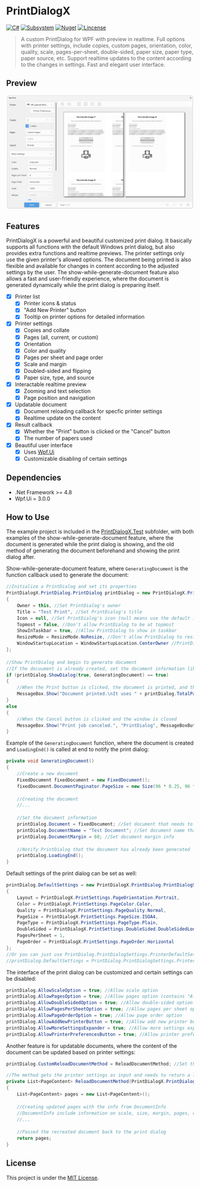 # PrintDialogX

[![C#](https://img.shields.io/badge/C%23-100%25-blue.svg?style=flat-square)](https://docs.microsoft.com/en-us/dotnet/csharp/)
[![Subsystem](https://img.shields.io/badge/Platform-WPF-green.svg?style=flat-square)](https://docs.microsoft.com/en-us/visualstudio/designers/getting-started-with-wpf)
[![Nuget](https://img.shields.io/badge/Nuget-v2.0.2-blue.svg?style=flat-square)](https://www.nuget.org/packages/PrintDialogX/2.0.2)
[![Lincense](https://img.shields.io/badge/Lincense-MIT-orange.svg?style=flat-square)](https://github.com/Fei-Sheng-Wu/PrintDialogX/blob/2.0.2/README.md)

> A custom PrintDialog for WPF with preview in realtime. Full options with printer settings, include copies, custom pages, orientation, color, quality, scale, pages-per-sheet, double-sided, paper size, paper type, paper source, etc. Support realtime updates to the content according to the changes in settings. Fast and elegant user interface.

## Preview

![Screenshot](https://github.com/Fei-Sheng-Wu/PrintDialogX/blob/8c1c32120c5ba5ec3e6547d825c56a5b27fb5ee2/Screenshot.png)

## Features

PrintDialogX is a powerful and beautiful customized print dialog. It basically supports all functions with the default Windows print dialog, but also provides extra functions and realtime previews. The printer settings only use the given printer's allowed options. The document being printed is also flexible and available for changes in content according to the adjusted settings by the user. The show-while-generate-document feature also allows a fast and user-friendly experience, where the document is generated dynamically while the print dialog is preparing itself.

- [X] Printer list
  - [X] Printer icons & status
  - [X] "Add New Printer" button
  - [X] Tooltip on printer options for detailed information
- [X] Printer settings
  - [X] Copies and collate
  - [X] Pages (all, current, or custom)
  - [X] Orientation
  - [X] Color and quality
  - [X] Pages per sheet and page order
  - [X] Scale and margin
  - [X] Doubled-sided and flipping
  - [X] Paper size, type, and source
- [X] Interactable realtime preview
  - [X] Zooming and text selection
  - [X] Page position and navigation
- [X] Updatable document
  - [X] Document reloading callback for specfic printer settings
  - [X] Realtime update on the content
- [X] Result callback
  - [X] Whether the "Print" button is clicked or the "Cancel" button
  - [X] The number of papers used
- [X] Beautiful user interface
  - [X] Uses [Wpf.Ui](https://wpfui.lepo.co/index.html)
  - [X] Customizable disabling of certain settings

## Dependencies

- .Net Framework >= 4.8
- Wpf.Ui = 3.0.0

## How to Use

The example project is included in the [PrintDialogX.Test](https://github.com/Fei-Sheng-Wu/PrintDialogX/tree/2.0.2/PrintDialogX.Test) subfolder, with both examples of the show-while-generate-document feature, where the document is generated while the print dialog is showing, and the old method of generating the document beforehand and showing the print dialog after.

Show-while-generate-document feature, where `GeneratingDocument` is the function callback used to generate the document:

```c#
//Initialize a PrintDialog and set its properties
PrintDialogX.PrintDialog.PrintDialog printDialog = new PrintDialogX.PrintDialog.PrintDialog()
{
    Owner = this, //Set PrintDialog's owner
    Title = "Test Print", //Set PrintDialog's title
    Icon = null, //Set PrintDialog's icon (null means use the default icon)
    Topmost = false, //Don't allow PrintDialog to be at topmost
    ShowInTaskbar = true, //Allow PrintDialog to show in taskbar
    ResizeMode = ResizeMode.NoResize, //Don't allow PrintDialog to resize
    WindowStartupLocation = WindowStartupLocation.CenterOwner //PrintDialog's startup location is the center of the owner
};

//Show PrintDialog and begin to generate document
//If the docuument is already created, set the document information like Document and DocumentName, then use ShowDialog(false), this will not use the show-while-generate-document feature
if (printDialog.ShowDialog(true, GeneratingDocument) == true)
{
    //When the Print button is clicked, the document is printed, and the window is closed
    MessageBox.Show("Document printed.\nIt uses " + printDialog.TotalPapers + " sheet(s) of paper.", "PrintDialog", MessageBoxButton.OK, MessageBoxImage.Information, MessageBoxResult.OK);
}
else
{
    //When the Cancel button is clicked and the window is closed
    MessageBox.Show("Print job canceled.", "PrintDialog", MessageBoxButton.OK, MessageBoxImage.Information, MessageBoxResult.OK);
}
```

Example of the `GeneratingDocument` function, where the document is created and `LoadingEnd()` is called at end to notify the print dialog:

```c#
private void GeneratingDocument()
{
    //Create a new document
    FixedDocument fixedDocument = new FixedDocument();
    fixedDocument.DocumentPaginator.PageSize = new Size(96 * 8.25, 96 * 11.75);

    //Creating the document
    //...

    //Set the document information
    printDialog.Document = fixedDocument; //Set document that needs to be printed
    printDialog.DocumentName = "Test Document"; //Set document name that will be displayed
    printDialog.DocumentMargin = 60; //Set document margin info

    //Notify PrintDialog that the document has already been generated
    printDialog.LoadingEnd();
}
```

Default settings of the print dialog can be set as well:

```c#
printDialog.DefaultSettings = new PrintDialogX.PrintDialog.PrintDialogSettings() //Set default settings
{
    Layout = PrintDialogX.PrintSettings.PageOrientation.Portrait,
    Color = PrintDialogX.PrintSettings.PageColor.Color,
    Quality = PrintDialogX.PrintSettings.PageQuality.Normal,
    PageSize = PrintDialogX.PrintSettings.PageSize.ISOA4,
    PageType = PrintDialogX.PrintSettings.PageType.Plain,
    DoubleSided = PrintDialogX.PrintSettings.DoubleSided.DoubleSidedLongEdge,
    PagesPerSheet = 1,
    PageOrder = PrintDialogX.PrintSettings.PageOrder.Horizontal
};
//Or you can just use PrintDialog.PrintDialogSettings.PrinterDefaultSettings() to get a PrintDialogSettings that uses the printer's default settings
//printDialog.DefaultSettings = PrintDialog.PrintDialogSettings.PrinterDefaultSettings()
```

The interface of the print dialog can be customized and certain settings can be disabled:

```c#
printDialog.AllowScaleOption = true; //Allow scale option
printDialog.AllowPagesOption = true; //Allow pages option (contains "All Pages", "Current Page", and "Custom Pages")
printDialog.AllowDoubleSidedOption = true; //Allow double-sided option
printDialog.AllowPagesPerSheetOption = true; //Allow pages per sheet option
printDialog.AllowPageOrderOption = true; //Allow page order option
printDialog.AllowAddNewPrinterButton = true; //Allow add new printer button in the printer list
printDialog.AllowMoreSettingsExpander = true; //Allow more settings expander
printDialog.AllowPrinterPreferencesButton = true; //Allow printer preferences button
```

Another feature is for updatable documents, where the content of the document can be updated based on printer settings:

```c#
printDialog.CustomReloadDocumentMethod = ReloadDocumentMethod; //Set the method that will use to recreate the document when print settings changed
```
```c#
//The method gets the printer settings as input and needs to return a list of new PageContent
private List<PageContent> ReloadDocumentMethod(PrintDialogX.PrintDialog.DocumentInfo documentInfo)
{
    List<PageContent> pages = new List<PageContent>();

    //Creating updated pages with the info from DocumentInfo
    //DocumentInfo include information on scale, size, margin, pages, color, pages-per-sheet, page order, and orientation
    //...

    //Passed the recreated document back to the print dialog
    return pages;
}
```

## License

This project is under the [MIT License](https://github.com/Fei-Sheng-Wu/PrintDialogX/blob/2.0.2/README.md).
